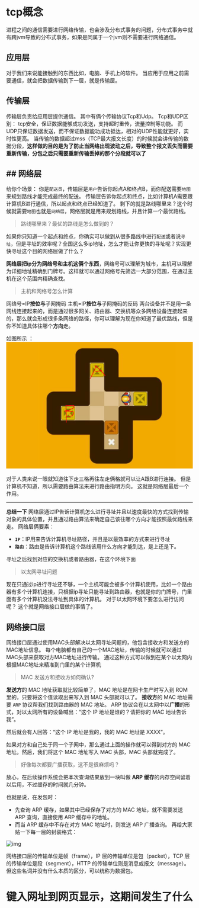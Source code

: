 # tcp概念
进程之间的通信需要进行网络传输，也会涉及分布式事务的问题，分布式事务中就有跨jvm导致的分布式事务，如果是同属于一个jvm则不需要进行网络通信。

## 应用层
对于我们来说能接触到的东西比如，电脑、手机上的软件。
当应用于应用之前需要通信，就会把数据传输到下一层，就是传输层。
## 传输层
传输层负责给应用层提供通信。
其中有俩个传输协议Tcp和Udp。
Tcp和UDP区别：
tcp安全，保证数据能够成功发送，支持超时重传，流量控制等功能。
而UDP只保证数据发送，而不保证数据能功成功抵达，相对的UDP性能就更好，实时性更高。
当传输的数据超过mss（TCP最大报文长度）的时候就会讲传输的数据分段，**这样做的目的是为了防止当网络出现波动之后，导致整个报文丢失而需要重新传输，分包之后只需要重新传输丢掉的那个分段就可以了**
## ## 网络层

给你个场景：
你是`配送员`，传输层是`用户`告诉你起点A和终点B，而你配送需要`地图`来规划路线才能完成最终的配送。
传输层告诉你起点和终点，比如计算机A需要跟计算机B进行通信，所以起点和终点已经知道了。
剩下的就是路线哪里来？这个时候就需要`地图`也就是`网络层`，网络层就是用来规划路线，并且计算一个最优路线。
>路线哪里来？最优的路线是怎么做到的？

如果你只知道一个起点和终点，你确实可以做到从很多路线中进行`配送`或者说`寻址`，但是寻址的效率呢？全国这么多ip地址，怎么才能让你更快的寻址呢？实现更快寻址这个目的网络层做了什么？

**网络层把ip分为网络号和主机这俩个东西**，网络号可以理解为城市，主机可以理解为详细地址精确到门牌号。这样就可以通过网络号先筛选一大部分范围，在通过主机在这个范围内精确查找。

> 主机和网络号怎么计算

网络号=IP**按位与**子网掩码
主机=IP**按位与**子网掩码的反码
两台设备并不是用一条网线连接起来的，而是通过很多网关、路由器、交换机等众多网络设备连接起来的，那么就会形成很多条网络的路径，你可以理解为现在你知道了最优路线，但是你不知道具体往哪个**方向**走。

如图所示 ：
![image.png](https://raw.githubusercontent.com/kira018/img/main/202502131200332.png)

对于人类来说一眼就知道往下走三格再往左走俩格就可以让A跟B进行连接。
但是计算机不知道，所以需要路由算法来进行路由指明方向。
这就是网络层最后一个作用。

------------------------------------
**总结一下**
网络层通过IP告诉计算机怎么进行寻址并且以速度最快的方式找到传输对象的具体位置，并且通过路由算法来确定自己该往哪个方向才能按照最优路线来走。
网络层俩要素：
- **`IP`**：IP用来告诉计算机寻址路径，并且是以最效率的方式来进行寻址
- **`路由`**：路由是告诉计算机这个路线该用什么方向才能到达，是上还是下。

寻址之后找到对应的交换机或者路由器，在这个环境下面
> 以太网寻址问题

现在只通过ip进行寻址还不够，一个主机可能会被多个计算机使用，比如一个路由器有多个计算机连接，只根据ip寻址只能寻址到路由器，也就是你的门牌号，门里面有多个计算机没法寻址到具体的计算机。
对于以太网环境下要怎么进行访问呢？
这个就是网络接口层做的事情了。
## 网络接口层
网络接口层通过使用MAC头部解决以太网寻址问题的，他包含接收方和发送方的MAC地址信息。
每个电脑都有自己的一个MAC地址，传输的时候就可以通过MAC头部来获取对方MAC地址进行传输。
通过这种方式可以做到在某个以太网内根据MAC地址来精准到门里的某个计算机
> MAC 发送方和接收方如何确认?

**发送方**的 MAC 地址获取就比较简单了，MAC 地址是在网卡生产时写入到 ROM 里的，只要将这个值读取出来写入到 MAC 头部就可以了。
**接收方**的 MAC 地址需要 `ARP` 协议帮我们找到路由器的 MAC 地址。
ARP 协议会在以太网中以**广播**的形式，对以太网所有的设备喊出：“这个 IP 地址是谁的？请把你的 MAC 地址告诉我”。

然后就会有人回答：“这个 IP 地址是我的，我的 MAC 地址是 XXXX”。

如果对方和自己处于同一个子网中，那么通过上面的操作就可以得到对方的 MAC 地址。然后，我们将这个 MAC 地址写入 MAC 头部，MAC 头部就完成了。
> 好像每次都要广播获取，这不是很麻烦吗？

放心，在后续操作系统会把本次查询结果放到一块叫做 **ARP 缓存**的内存空间留着以后用，不过缓存的时间就几分钟。

也就是说，在发包时：

- 先查询 ARP 缓存，如果其中已经保存了对方的 MAC 地址，就不需要发送 ARP 查询，直接使用 ARP 缓存中的地址。
- 而当 ARP 缓存中不存在对方 MAC 地址时，则发送 ARP 广播查询。
 再给大家贴一下每一层的封装格式：

![img](https://cdn.xiaolincoding.com/gh/xiaolincoder/ImageHost3@main/%E6%93%8D%E4%BD%9C%E7%B3%BB%E7%BB%9F/%E6%B5%AE%E7%82%B9/%E5%B0%81%E8%A3%85.png)

网络接口层的传输单位是帧（frame），IP 层的传输单位是包（packet），TCP 层的传输单位是段（segment），HTTP 的传输单位则是消息或报文（message）。但这些名词并没有什么本质的区分，可以统称为数据包。
# 键入网址到网页显示，这期间发生了什么
